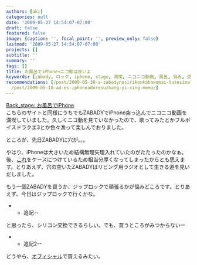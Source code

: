 ```yaml
---
authors: [aki]
categories: null
date: '2009-05-27 14:54:07-07:00'
draft: false
featured: false
image: {caption: '', focal_point: '', preview_only: false}
lastmod: '2009-05-27 14:54:07-07:00'
projects: []
subtitle: ''
summary: ''
tags: []
title: お風呂でiPhone+ニコ動は良いよ
keywords: [zabady, ロック, iphone, stage, 満喫, ニコニコ動画, 風呂, 悩み, 交換, ところ]
recommendations: [/post/2009-05-30-x-zabadynosirikonkabawomai-tutesimatuta/, /post/2016-12-17-iphone-6snobatuterijiao-huan-nihadian-hua-sapoto-plus-ekusupuresujiao-huan-gaosusume/,
  /post/2009-05-10-ad-es-iphoneadoresuzhang-yi-xing-memo/]
---
```


[Back\_stage: お風呂でiPhone](http://openart.de-blog.jp/back_stage/2008/12/iphone_78ab.html).  
こちらのサイトと同様にうちでもZABADYでiPhone突っ込んでニコニコ動画を満喫していました。久しくニコ動を見ていなかったので、歌ってみたとかフルボイスドラクエ3とか色々漁って楽しんでおりました。

ところが、先日ZABADYに穴が。。。

やはり、iPhoneは大きいため結構無理矢理入れていたのがたたったのかなぁ。後、[これ](http://www.amazon.co.jp/%E3%83%91%E3%83%AF%E3%83%BC%E3%82%B5%E3%83%9D%E3%83%BC%E3%83%88-%E3%82%AF%E3%83%AA%E3%82%B9%E3%82%BF%E3%83%AB%E3%82%B8%E3%83%A3%E3%82%B1%E3%83%83%E3%83%88%E3%82%BB%E3%83%83%E3%83%88-iPhone-3G-PPK-51/dp/B001F70X2W)をケースにつけているため相当分厚くなってしまったからとも思えます。とりあえず、穴の空いたZABADYはリビング用ラジオとして生きる道を見いだしました。

もう一個ZABADYを買うか、ジップロックで頑張るかが悩みどころです。とりあえず、今日はジップロックで行くかな。

- 
  - 追記--

と思ったら、シリコン交換できるらしい。でも、買うところがみつからないー

- 
  - 追記2--

どうやら、[オフィシャル](http://www.twinbird.jp/afterparts/items/avj122.html)で買えるみたい。